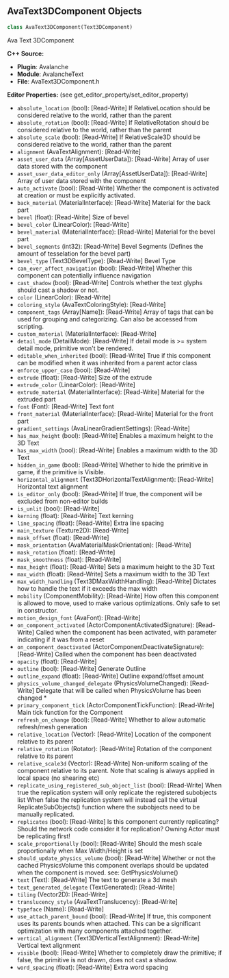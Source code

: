 ## AvaText3DComponent Objects

```python
class AvaText3DComponent(Text3DComponent)
```

Ava Text 3DComponent

**C++ Source:**

- **Plugin**: Avalanche
- **Module**: AvalancheText
- **File**: AvaText3DComponent.h

**Editor Properties:** (see get_editor_property/set_editor_property)

- ``absolute_location`` (bool):  [Read-Write] If RelativeLocation should be considered relative to the world, rather than the parent
- ``absolute_rotation`` (bool):  [Read-Write] If RelativeRotation should be considered relative to the world, rather than the parent
- ``absolute_scale`` (bool):  [Read-Write] If RelativeScale3D should be considered relative to the world, rather than the parent
- ``alignment`` (AvaTextAlignment):  [Read-Write]
- ``asset_user_data`` (Array[AssetUserData]):  [Read-Write] Array of user data stored with the component
- ``asset_user_data_editor_only`` (Array[AssetUserData]):  [Read-Write] Array of user data stored with the component
- ``auto_activate`` (bool):  [Read-Write] Whether the component is activated at creation or must be explicitly activated.
- ``back_material`` (MaterialInterface):  [Read-Write] Material for the back part
- ``bevel`` (float):  [Read-Write] Size of bevel
- ``bevel_color`` (LinearColor):  [Read-Write]
- ``bevel_material`` (MaterialInterface):  [Read-Write] Material for the bevel part
- ``bevel_segments`` (int32):  [Read-Write] Bevel Segments (Defines the amount of tesselation for the bevel part)
- ``bevel_type`` (Text3DBevelType):  [Read-Write] Bevel Type
- ``can_ever_affect_navigation`` (bool):  [Read-Write] Whether this component can potentially influence navigation
- ``cast_shadow`` (bool):  [Read-Write] Controls whether the text glyphs should cast a shadow or not.
- ``color`` (LinearColor):  [Read-Write]
- ``coloring_style`` (AvaTextColoringStyle):  [Read-Write]
- ``component_tags`` (Array[Name]):  [Read-Write] Array of tags that can be used for grouping and categorizing. Can also be accessed from scripting.
- ``custom_material`` (MaterialInterface):  [Read-Write]
- ``detail_mode`` (DetailMode):  [Read-Write] If detail mode is >= system detail mode, primitive won't be rendered.
- ``editable_when_inherited`` (bool):  [Read-Write] True if this component can be modified when it was inherited from a parent actor class
- ``enforce_upper_case`` (bool):  [Read-Write]
- ``extrude`` (float):  [Read-Write] Size of the extrude
- ``extrude_color`` (LinearColor):  [Read-Write]
- ``extrude_material`` (MaterialInterface):  [Read-Write] Material for the extruded part
- ``font`` (Font):  [Read-Write] Text font
- ``front_material`` (MaterialInterface):  [Read-Write] Material for the front part
- ``gradient_settings`` (AvaLinearGradientSettings):  [Read-Write]
- ``has_max_height`` (bool):  [Read-Write] Enables a maximum height to the 3D Text
- ``has_max_width`` (bool):  [Read-Write] Enables a maximum width to the 3D Text
- ``hidden_in_game`` (bool):  [Read-Write] Whether to hide the primitive in game, if the primitive is Visible.
- ``horizontal_alignment`` (Text3DHorizontalTextAlignment):  [Read-Write] Horizontal text alignment
- ``is_editor_only`` (bool):  [Read-Write] If true, the component will be excluded from non-editor builds
- ``is_unlit`` (bool):  [Read-Write]
- ``kerning`` (float):  [Read-Write] Text kerning
- ``line_spacing`` (float):  [Read-Write] Extra line spacing
- ``main_texture`` (Texture2D):  [Read-Write]
- ``mask_offset`` (float):  [Read-Write]
- ``mask_orientation`` (AvaMaterialMaskOrientation):  [Read-Write]
- ``mask_rotation`` (float):  [Read-Write]
- ``mask_smoothness`` (float):  [Read-Write]
- ``max_height`` (float):  [Read-Write] Sets a maximum height to the 3D Text
- ``max_width`` (float):  [Read-Write] Sets a maximum width to the 3D Text
- ``max_width_handling`` (Text3DMaxWidthHandling):  [Read-Write] Dictates how to handle the text if it exceeds the max width
- ``mobility`` (ComponentMobility):  [Read-Write] How often this component is allowed to move, used to make various optimizations. Only safe to set in constructor.
- ``motion_design_font`` (AvaFont):  [Read-Write]
- ``on_component_activated`` (ActorComponentActivatedSignature):  [Read-Write] Called when the component has been activated, with parameter indicating if it was from a reset
- ``on_component_deactivated`` (ActorComponentDeactivateSignature):  [Read-Write] Called when the component has been deactivated
- ``opacity`` (float):  [Read-Write]
- ``outline`` (bool):  [Read-Write] Generate Outline
- ``outline_expand`` (float):  [Read-Write] Outline expand/offset amount
- ``physics_volume_changed_delegate`` (PhysicsVolumeChanged):  [Read-Write] Delegate that will be called when PhysicsVolume has been changed *
- ``primary_component_tick`` (ActorComponentTickFunction):  [Read-Write] Main tick function for the Component
- ``refresh_on_change`` (bool):  [Read-Write] Whether to allow automatic refresh/mesh generation
- ``relative_location`` (Vector):  [Read-Write] Location of the component relative to its parent
- ``relative_rotation`` (Rotator):  [Read-Write] Rotation of the component relative to its parent
- ``relative_scale3d`` (Vector):  [Read-Write] Non-uniform scaling of the component relative to its parent.
  Note that scaling is always applied in local space (no shearing etc)
- ``replicate_using_registered_sub_object_list`` (bool):  [Read-Write] When true the replication system will only replicate the registered subobjects list
  When false the replication system will instead call the virtual ReplicateSubObjects() function where the subobjects need to be manually replicated.
- ``replicates`` (bool):  [Read-Write] Is this component currently replicating? Should the network code consider it for replication? Owning Actor must be replicating first!
- ``scale_proportionally`` (bool):  [Read-Write] Should the mesh scale proportionally when Max Width/Height is set
- ``should_update_physics_volume`` (bool):  [Read-Write] Whether or not the cached PhysicsVolume this component overlaps should be updated when the component is moved.
  see: GetPhysicsVolume()
- ``text`` (Text):  [Read-Write] The text to generate a 3d mesh
- ``text_generated_delegate`` (TextGenerated):  [Read-Write]
- ``tiling`` (Vector2D):  [Read-Write]
- ``translucency_style`` (AvaTextTranslucency):  [Read-Write]
- ``typeface`` (Name):  [Read-Write]
- ``use_attach_parent_bound`` (bool):  [Read-Write] If true, this component uses its parents bounds when attached.
  This can be a significant optimization with many components attached together.
- ``vertical_alignment`` (Text3DVerticalTextAlignment):  [Read-Write] Vertical text alignment
- ``visible`` (bool):  [Read-Write] Whether to completely draw the primitive; if false, the primitive is not drawn, does not cast a shadow.
- ``word_spacing`` (float):  [Read-Write] Extra word spacing

<a id="unreal.AvaTextActor"></a>